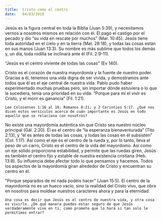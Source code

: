```yaml
---
title:  Cristo como el centro
date:   04/03/2018
---
```


Jesús es la figura central en toda la Biblia (Juan 5:39), y necesitamos vernos a nosotros mismos en relación con él. Él pagó el castigo por el pecado y dio “su vida en rescate por muchos” (Mar. 10:45). Jesús tiene toda autoridad en el cielo y en la tierra (Mat. 28:18), y todas las cosas están en sus manos (Juan 13:3). Su nombre es más sublime que todos los demás y, un día, toda rodilla se inclinará ante él (Fil. 2:9-11). 

“Jesús es el centro viviente de todas las cosas” (Ev 140).

Cristo es el corazón de nuestra mayordomía y la fuente de nuestro poder. Gracias a él, tenemos una vida digna de ser vivida, y demostramos ante todos que él es el eje central de nuestra vida. Pablo pudo haber experimentado muchas pruebas pero, sin importar dónde estuviera o lo que le sucediera, tenía una prioridad en su vida: “Porque para mí el vivir es Cristo, y el morir es ganancia” (Fil. 1:21). 

`Lee Colosenses 1:16 al 18; Romanos 8:21; y 2 Corintios 5:17. ¿Qué nos dicen estos versículos acerca de cuán importante es Jesús en todo aquello que se relaciona con nosotros?`

No existe una mayordomía auténtica sin que Cristo sea nuestro núcleo principal (Gál. 2:20). Él es el centro de “la esperanza bienaventurada” (Tito 2:13), y “él es antes de todas las cosas, y todas las cosas en él subsisten” (Col. 1:17). Así como el eje es el centro de la rueda y, por lo tanto, lleva el peso de un carro, Cristo es el centro de la vida del mayordomo. Así como un eje sólido proporciona estabilidad, y permite que las ruedas giren, Jesús es también el centro fijo y estable de nuestra existencia cristiana (Heb. 13:8). Su influencia debe afectar todo lo que pensamos y hacemos. Todos los aspectos de la mayordomía giran alrededor de Cristo y encuentran su centro en él. 

“Porque separados de mí nada podéis hacer” (Juan 15:5). El centro de la mayordomía no es un hueco vacío, sino la realidad del Cristo vivo, que obra en nosotros para moldear nuestros caracteres ahora y para la eternidad. 

`Una cosa es decir que Jesús es el centro de nuestra vida, y otra cosa es vivirlo. ¿De qué manera puedes estar seguro de que Jesús verdaderamente vive en ti, como promete que lo hará si tan solo le permitimos entrar?`